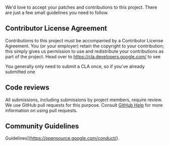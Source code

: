 We'd love to accept your patches and contributions to this project. There are
just a few small guidelines you need to follow.

## Contributor License Agreement
Contributions to this project must be accompanied by a Contributor License
Agreement. You (or your employer) retain the copyright to your contribution;
this simply gives us permission to use and redistribute your contributions as
part of the project. Head over to <https://cla.developers.google.com/> to see

You generally only need to submit a CLA once, so if you've already submitted one
## Code reviews

All submissions, including submissions by project members, require review. We
use GitHub pull requests for this purpose. Consult
[GitHub Help](https://help.github.com/articles/about-pull-requests/) for more
information on using pull requests.

## Community Guidelines
Guidelines](https://opensource.google.com/conduct/).

